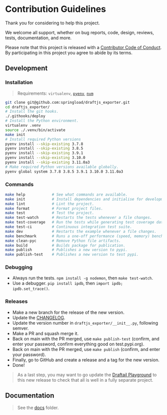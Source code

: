 # Contribution Guidelines

Thank you for considering to help this project.

We welcome all support, whether on bug reports, code, design, reviews, tests, documentation, and more.

Please note that this project is released with a [Contributor Code of Conduct](docs/CODE_OF_CONDUCT.md). By participating in this project you agree to abide by its terms.

## Development

### Installation

> Requirements: `virtualenv`, [`pyenv`](https://github.com/pyenv/pyenv), [`nvm`](https://github.com/nvm-sh/nvm)

```sh
git clone git@github.com:springload/draftjs_exporter.git
cd draftjs_exporter/
# Install the git hooks.
./.githooks/deploy
# Install the Python environment.
virtualenv .venv
source ./.venv/bin/activate
make init
# Install required Python versions
pyenv install --skip-existing 3.7.8
pyenv install --skip-existing 3.8.5
pyenv install --skip-existing 3.9.1
pyenv install --skip-existing 3.10.0
pyenv install --skip-existing 3.11.0a3
# Make required Python versions available globally.
pyenv global system 3.7.8 3.8.5 3.9.1 3.10.0 3.11.0a3
```

### Commands

```sh
make help            # See what commands are available.
make init            # Install dependencies and initialise for development.
make lint            # Lint the project.
make format          # Format project files.
make test            # Test the project.
make test-watch      # Restarts the tests whenever a file changes.
make test-coverage   # Run the tests while generating test coverage data.
make test-ci         # Continuous integration test suite.
make dev             # Restarts the example whenever a file changes.
make benchmark       # Runs a one-off performance (speed, memory) benchmark.
make clean-pyc       # Remove Python file artifacts.
make build           # Builds package for publication.
make publish         # Publishes a new version to pypi.
make publish-test    # Publishes a new version to test pypi.
```

### Debugging

- Always run the tests. `npm install -g nodemon`, then `make test-watch`.
- Use a debugger. `pip install ipdb`, then `import ipdb; ipdb.set_trace()`.

### Releases

- Make a new branch for the release of the new version.
- Update the [CHANGELOG](https://github.com/springload/draftjs_exporter/CHANGELOG.md).
- Update the version number in `draftjs_exporter/__init__.py`, following semver.
- Make a PR and squash merge it.
- Back on main with the PR merged, use `make publish-test` (confirm, and enter your password, confirm everything good on test.pypi.org).
- Back on main with the PR merged, use `make publish` (confirm, and enter your password).
- Finally, go to GitHub and create a release and a tag for the new version.
- Done!

> As a last step, you may want to go update the [Draftail Playground](http://playground.draftail.org/) to this new release to check that all is well in a fully separate project.

## Documentation

> See the [docs](https://github.com/springload/draftjs_exporter/tree/main/docs) folder.
